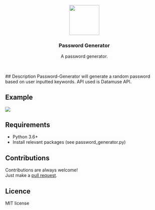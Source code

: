 <p align="center">
<img src="https://image.flaticon.com/icons/svg/3064/3064197.svg" height="96px" width="96px"/>
<br/>
<h3 align="center">Password Generator</h3>
<p align="center">A password generator.</p>
<h2></h2>
</p>
<br />
## Description
Password-Generator will generate a random password based on user inputted keywords.   
API used is Datamuse API.  

## Example
![](https://i.imgur.com/siC3Asj.png)

## Requirements
* Python 3.6+
* Install relevant packages (see password_generator.py)

## Contributions
Contributions are always welcome!  
Just make a [pull request](../../pulls).

## Licence
MIT license
